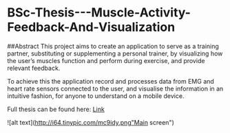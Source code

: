 # BSc-Thesis---Muscle-Activity-Feedback-And-Visualization

##Abstract
This project aims to create an application to serve as a training partner, substituting or
supplementing a personal trainer, by visualizing how the user’s muscles function and
perform during exercise, and provide relevant feedback.

To achieve this the application record and processes data from EMG and heart rate sensors
connected to the user, and visualise the information in an intuitive fashion, for anyone to
understand on a mobile device.


Full thesis can be found here: [Link](https://www.dropbox.com/s/ikotbo4zm7339es/Report.pdf?dl=0)

![alt text](http://i64.tinypic.com/mc9idy.png"Main screen")
